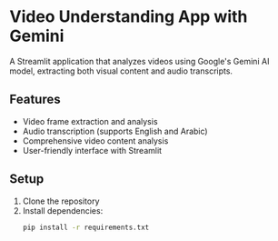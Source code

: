 # Video Understanding App with Gemini

A Streamlit application that analyzes videos using Google's Gemini AI model, extracting both visual content and audio transcripts.

## Features

- Video frame extraction and analysis
- Audio transcription (supports English and Arabic)
- Comprehensive video content analysis
- User-friendly interface with Streamlit

## Setup

1. Clone the repository
2. Install dependencies:
   ```bash
   pip install -r requirements.txt